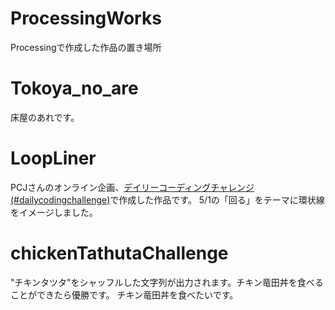 # ProcessingWorks
Processingで作成した作品の置き場所

# Tokoya_no_are
床屋のあれです。

# LoopLiner
PCJさんのオンライン企画、[デイリーコーディングチャレンジ(#dailycodingchallenge)](https://twitter.com/PCD_Tokyo/status/1244525535599964162?s=20)で作成した作品です。
5/1の「回る」をテーマに環状線をイメージしました。

# chickenTathutaChallenge
"チキンタツタ"をシャッフルした文字列が出力されます。チキン竜田丼を食べることができたら優勝です。
チキン竜田丼を食べたいです。